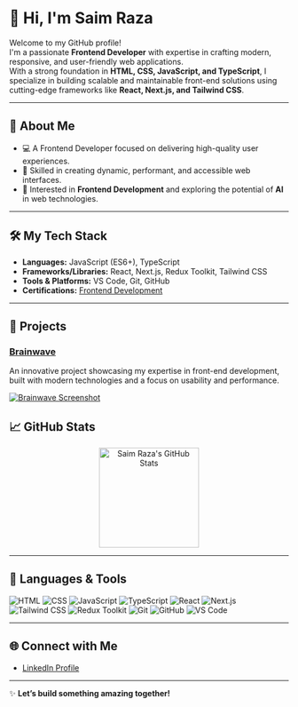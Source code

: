 # 👋 Hi, I'm Saim Raza

Welcome to my GitHub profile!  
I'm a passionate **Frontend Developer** with expertise in crafting modern, responsive, and user-friendly web applications.  
With a strong foundation in **HTML, CSS, JavaScript, and TypeScript**, I specialize in building scalable and maintainable front-end solutions using cutting-edge frameworks like **React, Next.js, and Tailwind CSS**.


---

## 🌟 About Me
- 💻 A Frontend Developer focused on delivering high-quality user experiences.
- 🚀 Skilled in creating dynamic, performant, and accessible web interfaces.
- 🎯 Interested in **Frontend Development** and exploring the potential of **AI** in web technologies.

---

## 🛠️ My Tech Stack
- **Languages:** JavaScript (ES6+), TypeScript
- **Frameworks/Libraries:** React, Next.js, Redux Toolkit, Tailwind CSS
- **Tools & Platforms:** VS Code, Git, GitHub
- **Certifications:** [Frontend Development](https://github.com/SaimrRazaAly/HTML-CSS-JS-Work/blob/main/3dgb%20SAIM.png)

---

## 🚀 Projects

### [Brainwave](https://brainwave-gold-nine.vercel.app/)
An innovative project showcasing my expertise in front-end development, built with modern technologies and a focus on usability and performance.

[![Brainwave Screenshot](https://i.ibb.co/Kqdv8j1/Image-from.png)](https://brainwave-gold-nine.vercel.app/)


## 📈 GitHub Stats

<!-- GitHub Stats -->
<div align="center">
  <img height="180em" src="https://github-readme-stats.vercel.app/api?username=SaimrRazaAly&show_icons=true&theme=radical" alt="Saim Raza's GitHub Stats"/>
</div>

---

## 🏅 Languages & Tools

![HTML](https://img.shields.io/badge/HTML-E34F26?style=for-the-badge&logo=html5&logoColor=white)
![CSS](https://img.shields.io/badge/CSS-1572B6?style=for-the-badge&logo=css3&logoColor=white)
![JavaScript](https://img.shields.io/badge/JavaScript-F7DF1E?style=for-the-badge&logo=javascript&logoColor=black)
![TypeScript](https://img.shields.io/badge/TypeScript-007ACC?style=for-the-badge&logo=typescript&logoColor=white)
![React](https://img.shields.io/badge/React-61DAFB?style=for-the-badge&logo=react&logoColor=black)
![Next.js](https://img.shields.io/badge/Next.js-000000?style=for-the-badge&logo=next.js&logoColor=white)
![Tailwind CSS](https://img.shields.io/badge/Tailwind_CSS-38B2AC?style=for-the-badge&logo=tailwind-css&logoColor=white)
![Redux Toolkit](https://img.shields.io/badge/Redux_Toolkit-764ABC?style=for-the-badge&logo=redux&logoColor=white)
![Git](https://img.shields.io/badge/Git-F05032?style=for-the-badge&logo=git&logoColor=white)
![GitHub](https://img.shields.io/badge/GitHub-181717?style=for-the-badge&logo=github&logoColor=white)
![VS Code](https://img.shields.io/badge/VS_Code-0078D4?style=for-the-badge&logo=visual-studio-code&logoColor=white)

---

## 🌐 Connect with Me
- [LinkedIn Profile](https://www.linkedin.com/in/saim-raza-610511327/)

---

✨ **Let’s build something amazing together!**

